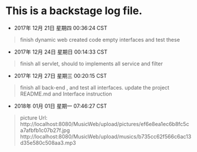 # This is a backstage log file.

- 2017年 12月 21日 星期四 00:36:24 CST
> finish dynamic web created
> code empty interfaces and test these

- 2017年 12月 24日 星期日 00:14:33 CST
> finish all servlet, should to implements all service and filter

- 2017年 12月 27日 星期三 00:20:15 CST
> finish all back-end , and test all interfaces.
> update the project README.md and Interface instruction


- 2018年 01月 01日 星期一 07:46:27 CST
> picture Url: http://localhost:8080/MusicWeb/upload/pictures/ef6e8ea1ec6b8fc5ca7afbfb1c07b27f.jpg
> http://localhost:8080/MusicWeb/upload/musics/b735cc62f566c6ac13d35e580c508aa3.mp3
